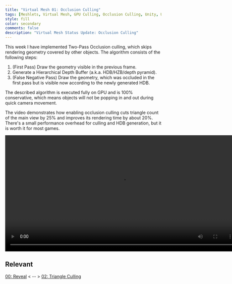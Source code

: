 ```yaml
---
title: "Virtual Mesh 01: Occlusion Culling"
tags: [Meshlets, Virtual Mesh, GPU Culling, Occlusion Culling, Unity, URP]
style: fill
color: secondary
comments: false
description: "Virtual Mesh Status Update: Occlusion Culling"
---
```


This week I have implemented Two-Pass Occlusion culling, which skips rendering geometry covered by other objects. The algorithm consists of the following steps:
1. (First Pass) Draw the geometry visible in the previous frame.
2. Generate a Hierarchical Depth Buffer (a.k.a. HDB/HZB/depth pyramid).
3. (False Negative Pass) Draw the geometry, which was occluded in the first pass but is visible now according to the newly generated HDB.

The described algorithm is executed fully on GPU and is 100% conservative, which means objects will not be popping in and out during quick camera movement.

The video demonstrates how enabling occlusion culling cuts triangle count of the main view by 25% and improves its rendering time by about 20%. There's a small performance overhead for culling and HDB generation, but it is worth it for most games.

<html>
    <video controls width="750"><source src="/assets/blog/2025-03-22-virtual-mesh-01.md.mp4" type="video/mp4" /></video>
</html>

## Relevant

[00: Reveal](/blog/virtual-mesh-00) < -- > [02: Triangle Culling](/blog/virtual-mesh-02)